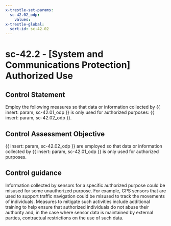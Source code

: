 ```yaml
---
x-trestle-set-params:
  sc-42.02_odp:
    values:
x-trestle-global:
  sort-id: sc-42.02
---
```


# sc-42.2 - \[System and Communications Protection\] Authorized Use

## Control Statement

Employ the following measures so that data or information collected by {{ insert: param, sc-42.01_odp }} is only used for authorized purposes: {{ insert: param, sc-42.02_odp }}.

## Control Assessment Objective

 {{ insert: param, sc-42.02_odp }} are employed so that data or information collected by {{ insert: param, sc-42.01_odp }} is only used for authorized purposes.

## Control guidance

Information collected by sensors for a specific authorized purpose could be misused for some unauthorized purpose. For example, GPS sensors that are used to support traffic navigation could be misused to track the movements of individuals. Measures to mitigate such activities include additional training to help ensure that authorized individuals do not abuse their authority and, in the case where sensor data is maintained by external parties, contractual restrictions on the use of such data.
